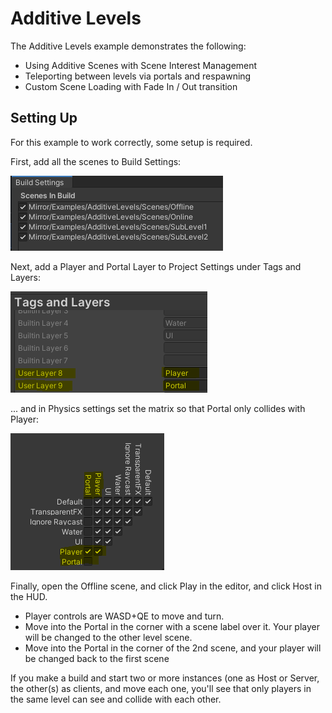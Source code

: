 # Additive Levels

The Additive Levels example demonstrates the following:

* Using Additive Scenes with Scene Interest Management
* Teleporting between levels via portals and respawning
* Custom Scene Loading with Fade In / Out transition

## Setting Up

For this example to work correctly, some setup is required.

First, add all the scenes to Build Settings:

![Build Settings](<../../.gitbook/assets/image (79).png>)

Next, add a Player and Portal Layer to Project Settings under Tags and Layers:

<img src="../../.gitbook/assets/image (56).png" alt="" data-size="original">

... and in Physics settings set the matrix so that Portal only collides with Player:

<img src="../../.gitbook/assets/image (46).png" alt="" data-size="original">

Finally, open the Offline scene, and click Play in the editor, and click Host in the HUD.

* Player controls are WASD+QE to move and turn.
* Move into the Portal in the corner with a scene label over it.  Your player will be changed to the other level scene.
* Move into the Portal in the corner of the 2nd scene, and your player will be changed back to the first scene

If you make a build and start two or more instances (one as Host or Server, the other(s) as clients, and move each one, you'll see that only players in the same level can see and collide with each other.
